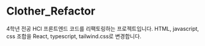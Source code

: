# Clother_Refactor

4학년 전공 HCI 프론트엔드 코드를 리팩토링하는 프로젝트입니다.
HTML, javascript, css 조합을
React, typescript, tailwind.css로 변경합니다.
